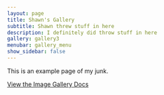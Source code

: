 ```yaml
---
layout: page
title: Shawn's Gallery
subtitle: Shawn threw stuff in here
description: I definitely did throw stuff in here
gallery: gallery3
menubar: gallery_menu
show_sidebar: false
---
```


This is an example page of my junk. 

[View the Image Gallery Docs](/bulma-clean-theme/docs/image-gallery/)